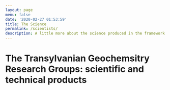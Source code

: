 ```yaml
---
layout: page
menu: false
date: '2020-02-27 01:53:59'
title: The Science
permalink: /scientists/
description: A little more about the science produced in the framework of the group activities
---
```


# The Transylvanian Geochemsitry Research Groups: scientific and technical products
